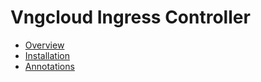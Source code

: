 # Vngcloud Ingress Controller

- [Overview](overview.md)
- [Installation](installation.md)
- [Annotations](annotations.md)
